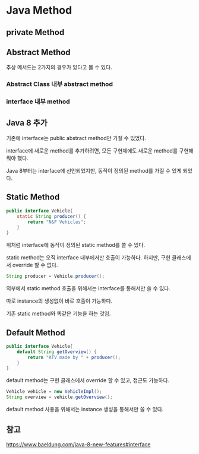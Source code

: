 # Java Method
## private Method

## Abstract Method
추상 메서드는 2가지의 경우가 있다고 볼 수 있다.

### Abstract Class 내부 abstract method

### interface 내부 method

## Java 8 추가
기존에 interface는 public abstract method만 가질 수 있었다.

interface에 새로운 method를 추가하려면, 모든 구현체에도 새로운 method를 구현해줘야 했다.

Java 8부터는 interface에 선언되었지만, 동작이 정의된 method를 가질 수 있게 되었다.

## Static Method 
~~~java
public interface Vehicle{
    static String producer() {
        return "N&F Vehicles";
    }
}
~~~
위처럼 interface에 동작이 정의된 static method를 쓸 수 있다.

static method는 오직 interface 내부에서만 호출이 가능하다.
하지만, 구현 클래스에서 override 할 수 없다.

~~~java
String producer = Vehicle.producer();
~~~
외부에서 static method 호출을 위해서는 interface를 통해서만 쓸 수 있다.

따로 instance의 생성없이 바로 호출이 가능하다.

기존 static method와  똑같은 기능을 하는 것임.

## Default Method
~~~java
public interface Vehicle{
    default String getOverview() {
        return "ATV made by " + producer();
    }
}
~~~
default method는 구현 클래스에서 override 할 수 있고, 접근도 가능하다.

~~~java
Vehicle vehicle = new VehicleImpl();
String overview = vehicle.getOverview();
~~~
default method 사용을 위해서는 instance 생성을 통해서만 쓸 수 있다.


## 참고
https://www.baeldung.com/java-8-new-features#interface